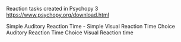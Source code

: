 Reaction tasks created in Psychopy 3
https://www.psychopy.org/download.html

Simple Auditory Reaction Time - 
Simple Visual Reaction Time
Choice Auditory Reaction Time
Choice Visual Reaction time

